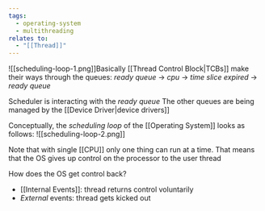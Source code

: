 ```yaml
---
tags:
  - operating-system
  - multithreading
relates to:
  - "[[Thread]]"
---
```

![[scheduling-loop-1.png]]Basically [[Thread Control Block|TCBs]] make their ways through the queues: 
*ready queue* -> *cpu* -> *time slice expired* -> *ready queue*

Scheduler is interacting with the *ready queue*
The other queues are being managed by the [[Device Driver|device drivers]]

Conceptually, the *scheduling loop* of the [[Operating System]] looks as follows:
![[scheduling-loop-2.png]]

Note that with single [[CPU]] only one thing can run at a time. That means that the OS gives up control on the processor to the user thread

How does the OS get control back?
- [[Internal Events]]: thread returns control voluntarily
- *External* events: thread gets kicked out